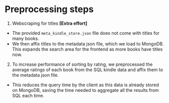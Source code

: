 # Preprocessing steps

1. Webscraping for titles **[Extra effort]**

- The provided `meta_kindle_store.json` file does not come with titles for many books.
- We then affix titles to the metadata json file, which we load to MongoDB. This expands the search area for the frontend as more books have titles now.

2. To increase performance of sorting by rating, we preprocessed the average ratings of each book from the SQL kindle data and affix them to the metadata json file.

- This reduces the query time by the client as this data is already stored on MongoDB, saving the time needed to aggregate all the results from SQL each time.
